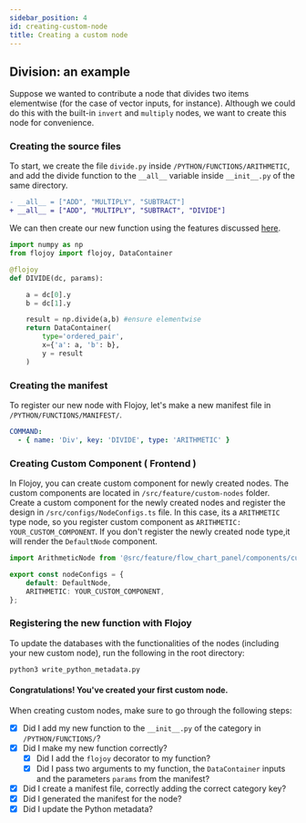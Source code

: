 ```yaml
---
sidebar_position: 4
id: creating-custom-node
title: Creating a custom node
---
```


## Division: an example

Suppose we wanted to contribute a node that divides two items elementwise (for the case of vector inputs, for instance). Although we could do this with the built-in `invert` and `multiply` nodes, we want to create this node for convenience.

### Creating the source files

To start, we create the file `divide.py` inside `/PYTHON/FUNCTIONS/ARITHMETIC`, and add the divide function to the `__all__` variable inside `__init__.py` of the same directory.

```diff {title='__init__.py'}
- __all__ = ["ADD", "MULTIPLY", "SUBTRACT"]
+ __all__ = ["ADD", "MULTIPLY", "SUBTRACT", "DIVIDE"]
```

We can then create our new function using the features discussed [here](../data-container).

```python {title='divide.py'}
import numpy as np
from flojoy import flojoy, DataContainer

@flojoy
def DIVIDE(dc, params):

    a = dc[0].y
    b = dc[1].y

    result = np.divide(a,b) #ensure elementwise
    return DataContainer(
        type='ordered_pair',
        x={'a': a, 'b': b},
        y = result
    )
```

### Creating the manifest

To register our new node with Flojoy, let's make a new manifest file in `/PYTHON/FUNCTIONS/MANIFEST/`.

```yaml {title='divide.manifest.yaml'}
COMMAND:
  - { name: 'Div', key: 'DIVIDE', type: 'ARITHMETIC' }
```

### Creating Custom Component ( Frontend )

In Flojoy, you can create custom component for newly created nodes. The custom components are located in `/src/feature/custom-nodes` folder. Create a custom component for the newly created nodes and register the design in `/src/configs/NodeConfigs.ts` file. In this case, its a `ARITHMETIC` type node, so you register custom component as `ARITHMETIC: YOUR_CUSTOM_COMPONENT`.
If you don't register the newly created node type,it will render the `DefaultNode` component.

```typescript {title='NodeConfigs.ts'}
import ArithmeticNode from '@src/feature/flow_chart_panel/components/custom-nodes/YOUR_CUSTOM_COMPONENT';

export const nodeConfigs = {
	default: DefaultNode,
	ARITHMETIC: YOUR_CUSTOM_COMPONENT,
};
```

### Registering the new function with Flojoy

To update the databases with the functionalities of the nodes (including your new custom node), run the following in the root directory:

```bash
python3 write_python_metadata.py
```

#### Congratulations! You've created your first custom node.

When creating custom nodes, make sure to go through the following steps:

- [x] Did I add my new function to the `__init__.py` of the category in `/PYTHON/FUNCTIONS/`?
- [x] Did I make my new function correctly?
  - [x] Did I add the `flojoy` decorator to my function?
  - [x] Did I pass two arguments to my function, the `DataContainer` inputs and the parameters `params` from the manifest?
- [x] Did I create a manifest file, correctly adding the correct category key?
- [x] Did I generated the manifest for the node?
- [x] Did I update the Python metadata?
